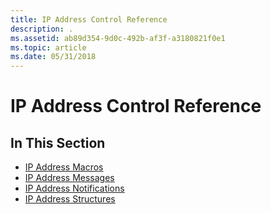 ```yaml
---
title: IP Address Control Reference
description: .
ms.assetid: ab89d354-9d0c-492b-af3f-a3180821f0e1
ms.topic: article
ms.date: 05/31/2018
---
```


# IP Address Control Reference

## In This Section

-   [IP Address Macros](bumper-ip-address-control-reference-macros.md)
-   [IP Address Messages](bumper-ip-address-control-reference-messages.md)
-   [IP Address Notifications](bumper-ip-address-control-reference-notifications.md)
-   [IP Address Structures](bumper-ip-address-control-reference-structures.md)

 

 




